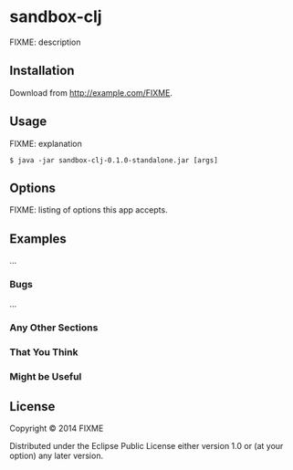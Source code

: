 # sandbox-clj

FIXME: description

## Installation

Download from http://example.com/FIXME.

## Usage

FIXME: explanation

    $ java -jar sandbox-clj-0.1.0-standalone.jar [args]

## Options

FIXME: listing of options this app accepts.

## Examples

...

### Bugs

...

### Any Other Sections
### That You Think
### Might be Useful

## License

Copyright © 2014 FIXME

Distributed under the Eclipse Public License either version 1.0 or (at
your option) any later version.
